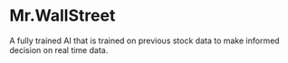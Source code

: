 # Mr.WallStreet
A fully trained AI that is trained on previous stock data to make informed decision on real time data. 

